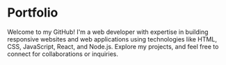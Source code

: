 # Portfolio
Welcome to my GitHub! I'm a web developer with expertise in building responsive websites and web applications using technologies like HTML, CSS, JavaScript, React, and Node.js. Explore my projects, and feel free to connect for collaborations or inquiries.
